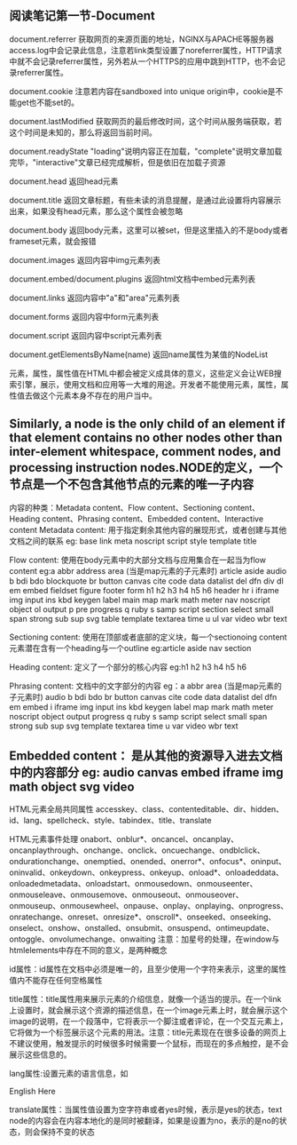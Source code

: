 阅读笔记第一节-Document
-------------------------------------------------------------------------------------------------------
document.referrer 获取网页的来源页面的地址，NGINX与APACHE等服务器access.log中会记录此信息，注意若link类型设置了noreferrer属性，HTTP请求中就不会记录referrer属性，另外若从一个HTTPS的应用中跳到HTTP，也不会记录referrer属性。

document.cookie 注意若内容在sandboxed into unique origin中，cookie是不能get也不能set的。

document.lastModified 获取网页的最后修改时间，这个时间从服务端获取，若这个时间是未知的，那么将返回当前时间。

document.readyState "loading"说明内容正在加载，"complete"说明文章加载完毕，"interactive"文章已经完成解析，但是依旧在加载子资源

document.head 返回head元素

document.title 返回文章标题，有些未读的消息提醒，是通过此设置将内容展示出来，如果没有head元素，那么这个属性会被忽略

document.body 返回body元素，这里可以被set，但是这里插入的不是body或者frameset元素，就会报错

document.images 返回内容中img元素列表

document.embed/document.plugins 返回html文档中embed元素列表

document.links 返回内容中"a"和"area"元素列表

document.forms 返回内容中form元素列表

document.script 返回内容中script元素列表

document.getElementsByName(name) 返回name属性为某值的NodeList

元素，属性，属性值在HTML中都会被定义成具体的意义，这些定义会让WEB搜索引擎，展示，使用文档和应用等一大堆的用途。开发者不能使用元素，属性，属性值去做这个元素本身不存在的用户当中。

Similarly, a node is the only child of an element if that element contains no other nodes other than inter-element whitespace, comment nodes, and processing instruction nodes.NODE的定义，一个节点是一个不包含其他节点的元素的唯一子内容
-------------------------------------------------------------------------------------------
内容的种类：Metadata content、Flow content、Sectioning content、Heading content、Phrasing content、Embedded content、Interactive content
Metadata content: 用于指定剩余其他内容的展现形式，或者创建与其他文档之间的联系
eg: base link meta noscript script style template title

Flow content: 使用在body元素中的大部分文档与应用集合在一起当为flow content
eg:a abbr address area (当是map元素的子元素时) article aside audio b bdi bdo blockquote br button canvas cite code data datalist del dfn div dl em embed fieldset figure footer form h1 h2 h3 h4 h5 h6 header hr i iframe img input ins kbd keygen label main map mark math meter nav noscript object ol output p pre progress q ruby s samp script section select small span strong sub sup svg table template textarea time u ul var video wbr text

Sectioning content: 使用在顶部或者底部的定义块，每一个sectionoing content元素潜在含有一个heading与一个outline
eg:article aside nav section

Heading content: 定义了一个部分的核心内容
eg:h1 h2 h3 h4 h5 h6

Phrasing content: 文档中的文字部分的内容
eg：a abbr area (当是map元素的子元素时) audio b bdi bdo br button canvas cite code data datalist del dfn em embed i iframe img input ins kbd keygen label map mark math meter noscript object output progress q ruby s samp script select small span strong sub sup svg template textarea time u var video wbr text

Embedded content： 是从其他的资源导入进去文档中的内容部分
eg: audio canvas embed iframe img math object svg video
------------------------------------------------------------------------------------------------------

HTML元素全局共同属性
accesskey、class、contenteditable、dir、hidden、id、lang、spellcheck、style、tabindex、title、translate

HTML元素事件处理
onabort、onblur*、oncancel、oncanplay、oncanplaythrough、onchange、onclick、oncuechange、ondblclick、ondurationchange、onemptied、onended、onerror*、onfocus*、oninput、oninvalid、onkeydown、onkeypress、onkeyup、onload*、onloadeddata、onloadedmetadata、onloadstart、onmousedown、onmouseenter、onmouseleave、onmousemove、onmouseout、onmouseover、onmouseup、onmousewheel、onpause、onplay、onplaying、onprogress、onratechange、onreset、onresize*、onscroll*、onseeked、onseeking、onselect、onshow、onstalled、onsubmit、onsuspend、ontimeupdate、ontoggle、onvolumechange、onwaiting
注意：加星号的处理，在window与htmlelements中存在不同的意义，是两种概念

id属性：id属性在文档中必须是唯一的，且至少使用一个字符来表示，这里的属性值内不能存在任何空格属性

title属性：title属性用来展示元素的介绍信息，就像一个适当的提示。在一个link上设置时，就会展示这个资源的描述信息，在一个image元素上时，就会展示这个image的说明，在一个段落中，它将表示一个脚注或者评论，在一个交互元素上，它将做为一个标签展示这个元素的用法。注意：title元素现在在很多设备的网页上不建议使用，触发提示的时候很多时候需要一个鼠标，而现在的多点触控，是不会展示这些信息的。

lang属性:设置元素的语言信息，如<p lang="en">English Here</p>

translate属性：当属性值设置为空字符串或者yes时候，表示是yes的状态，text node的内容会在内容本地化的是同时被翻译，如果是设置为no，表示的是no的状态，则会保持不变的状态

